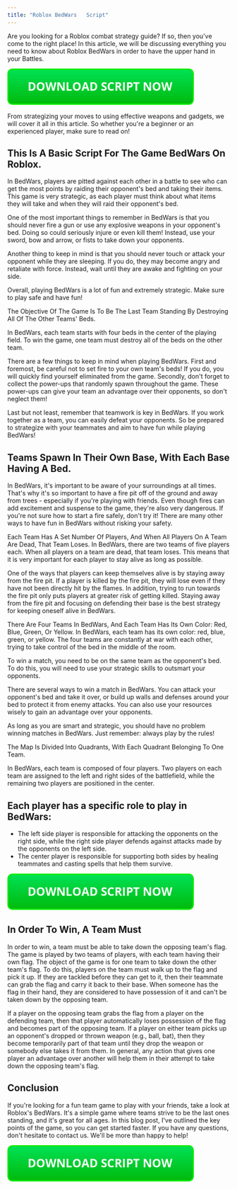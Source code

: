 ```yaml
---
title: "Roblox BedWars   Script"
---
```


Are you looking for a Roblox combat strategy guide? If so, then you've come to the right place! In this article, we will be discussing everything you need to know about Roblox BedWars in order to have the upper hand in your Battles.

[![script button](https://github.com/robloxpaste/robloxpaste.github.io/blob/main/script_button.png?raw=true)](https://rbxpaste.com/latest-script)


From strategizing your moves to using effective weapons and gadgets, we will cover it all in this article. So whether you're a beginner or an experienced player, make sure to read on!

## This Is A Basic Script For The Game BedWars On Roblox.
In BedWars, players are pitted against each other in a battle to see who can get the most points by raiding their opponent's bed and taking their items. This game is very strategic, as each player must think about what items they will take and when they will raid their opponent's bed.

One of the most important things to remember in BedWars is that you should never fire a gun or use any explosive weapons in your opponent's bed. Doing so could seriously injure or even kill them! Instead, use your sword, bow and arrow, or fists to take down your opponents.

Another thing to keep in mind is that you should never touch or attack your opponent while they are sleeping. If you do, they may become angry and retaliate with force. Instead, wait until they are awake and fighting on your side.

Overall, playing BedWars is a lot of fun and extremely strategic. Make sure to play safe and have fun!

The Objective Of The Game Is To Be The Last Team Standing By Destroying All Of The Other Teams' Beds.

In BedWars, each team starts with four beds in the center of the playing field. To win the game, one team must destroy all of the beds on the other team.

There are a few things to keep in mind when playing BedWars. First and foremost, be careful not to set fire to your own team's beds! If you do, you will quickly find yourself eliminated from the game. Secondly, don't forget to collect the power-ups that randomly spawn throughout the game. These power-ups can give your team an advantage over their opponents, so don't neglect them!

Last but not least, remember that teamwork is key in BedWars. If you work together as a team, you can easily defeat your opponents. So be prepared to strategize with your teammates and aim to have fun while playing BedWars!

## Teams Spawn In Their Own Base, With Each Base Having A Bed.

In BedWars, it's important to be aware of your surroundings at all times. That's why it's so important to have a fire pit off of the ground and away from trees - especially if you're playing with friends. Even though fires can add excitement and suspense to the game, they're also very dangerous. If you're not sure how to start a fire safely, don't try it! There are many other ways to have fun in BedWars without risking your safety.

Each Team Has A Set Number Of Players, And When All Players On A Team Are Dead, That Team Loses.
In BedWars, there are two teams of five players each. When all players on a team are dead, that team loses. This means that it is very important for each player to stay alive as long as possible.

One of the ways that players can keep themselves alive is by staying away from the fire pit. If a player is killed by the fire pit, they will lose even if they have not been directly hit by the flames. In addition, trying to run towards the fire pit only puts players at greater risk of getting killed. Staying away from the fire pit and focusing on defending their base is the best strategy for keeping oneself alive in BedWars.

There Are Four Teams In BedWars, And Each Team Has Its Own Color: Red, Blue, Green, Or Yellow.
In BedWars, each team has its own color: red, blue, green, or yellow. The four teams are constantly at war with each other, trying to take control of the bed in the middle of the room. 

To win a match, you need to be on the same team as the opponent's bed. To do this, you will need to use your strategic skills to outsmart your opponents.

There are several ways to win a match in BedWars. You can attack your opponent's bed and take it over, or build up walls and defenses around your bed to protect it from enemy attacks. You can also use your resources wisely to gain an advantage over your opponents.

As long as you are smart and strategic, you should have no problem winning matches in BedWars. Just remember: always play by the rules!

The Map Is Divided Into Quadrants, With Each Quadrant Belonging To One Team.

In BedWars, each team is composed of four players. Two players on each team are assigned to the left and right sides of the battlefield, while the remaining two players are positioned in the center. 

## Each player has a specific role to play in BedWars: 
 - The left side player is responsible for attacking the opponents on the right side, while the right side player defends against attacks made by the opponents on the left side. 
 - The center player is responsible for supporting both sides by healing teammates and casting spells that help them survive.

[![script button](https://github.com/robloxpaste/robloxpaste.github.io/blob/main/script_button.png?raw=true)](https://rbxpaste.com/latest-script)

## In Order To Win, A Team Must
In order to win, a team must be able to take down the opposing team's flag. The game is played by two teams of players, with each team having their own flag. The object of the game is for one team to take down the other team's flag. To do this, players on the team must walk up to the flag and pick it up. If they are tackled before they can get to it, then their teammate can grab the flag and carry it back to their base. When someone has the flag in their hand, they are considered to have possession of it and can't be taken down by the opposing team.

If a player on the opposing team grabs the flag from a player on the defending team, then that player automatically loses possession of the flag and becomes part of the opposing team. If a player on either team picks up an opponent's dropped or thrown weapon (e.g., ball, bat), then they become temporarily part of that team until they drop the weapon or somebody else takes it from them. In general, any action that gives one player an advantage over another will help them in their attempt to take down the opposing team's flag.

## Conclusion
If you're looking for a fun team game to play with your friends, take a look at Roblox's BedWars. It's a simple game where teams strive to be the last ones standing, and it's great for all ages. In this blog post, I've outlined the key points of the game, so you can get started faster. If you have any questions, don't hesitate to contact us. We'll be more than happy to help!

[![script button](https://github.com/robloxpaste/robloxpaste.github.io/blob/main/script_button.png?raw=true)](https://rbxpaste.com/latest-script)